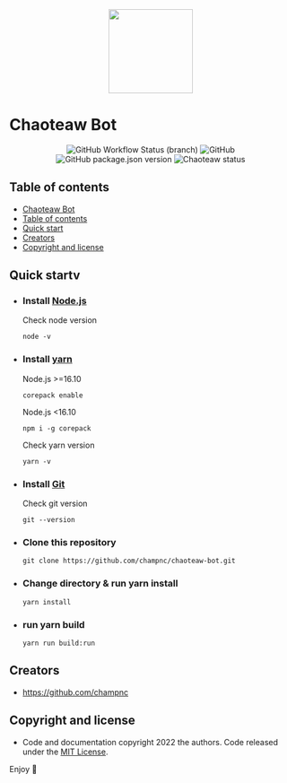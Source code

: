 <br />
<br />

<p align="center">
  <img src="./img/chaoteaw-bot-img.png" width="150" height="150"/>
</p>

# Chaoteaw Bot
<div align="center">

![GitHub Workflow Status (branch)](https://img.shields.io/github/workflow/status/champnc/chaoteaw-bot/CI/main) ![GitHub](https://img.shields.io/github/license/champnc/chaoteaw-bot) ![GitHub package.json version](https://img.shields.io/github/package-json/v/champnc/chaoteaw-bot) ![Chaoteaw status](https://img.shields.io/badge/Chaoteaw-down-red)

</div>

## Table of contents

  - [Chaoteaw Bot](#chaoteaw-bot)
  - [Table of contents](#table-of-contents)
  - [Quick start](#quick-start)
  - [Creators](#creators)
  - [Copyright and license](#copyright-and-license)


## Quick startv

- ### Install [Node.js](https://nodejs.org/)

    Check node version
  
    ```
    node -v
    ```

- ### Install [yarn](https://yarnpkg.com/)

    Node.js >=16.10

    ```
    corepack enable
    ```

    Node.js <16.10

    ```
    npm i -g corepack
    ```

    Check yarn version

    ```
    yarn -v
    ```

- ### Install [Git](https://git-scm.com/)

    Check git version

    ```
    git --version
    ```

- ### Clone this repository

    ```
    git clone https://github.com/champnc/chaoteaw-bot.git
    ```

- ### Change directory & run yarn install

    ```
    yarn install
    ```

- ### run yarn build

    ```
    yarn run build:run
    ```


## Creators

- <https://github.com/champnc>


## Copyright and license

- Code and documentation copyright 2022 the authors. Code released under the [MIT License](https://github.com/champnc/chaoteaw-bot/blob/dev/LICENSE).

Enjoy :wave:
